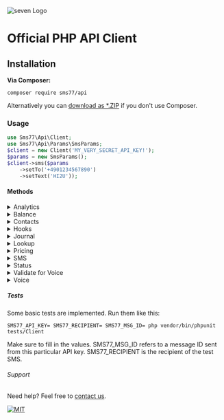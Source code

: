 ![](https://www.seven.io/wp-content/uploads/Logo.svg "seven Logo")

# Official PHP API Client

## Installation

**Via Composer:**

```shell script 
composer require sms77/api 
```

Alternatively you
can [download as *.ZIP](https://github.com/seven-io/php-client/releases/latest "download as *.ZIP")
if you don't use Composer.

### Usage

```php
use Sms77\Api\Client;
use Sms77\Api\Params\SmsParams;
$client = new Client('MY_VERY_SECRET_API_KEY!');
$params = new SmsParams();
$client->sms($params
    ->setTo('+4901234567890')
    ->setText('HI2U'));
```

#### Methods

<details>
<summary>Analytics</summary>


<ul>
    <li>analytics(array options = [], string $groupBy = 'date'): AbstractAnalytic[]</li>
    <li>analyticsByCountry(array options = []): AnalyticByCountry[]</li>
    <li>analyticsByDate(array options = []): AnalyticByDate[]</li>
    <li>analyticsByLabel(array options = []): AnalyticByLabel[]</li>
    <li>analyticsBySubaccount(array options = []): AnalyticBySubaccount[]</li>
</ul>
</details>

<details>
<summary>Balance</summary>

<ul>
    <li>balance(bool $json = false): float|Balance</li>
    <li>balanceFloat(): float</li>
    <li>balanceJson(): Balance</li>
</ul>
</details>

<details>
<summary>Contacts</summary>

<ul>
    <li>contacts(string $action, array $options = []): mixed</li>
    <li>createContact(bool $json = false): string|ContactCreate</li>
    <li>createContactJson(): ContactCreate</li>
    <li>deleteContact(int $id, bool $json = false): int|ContactDelete</li>
    <li>deleteContactJson(int $id): ContactDelete</li>
    <li>editContact(array $options): int|ContactEdit</li>
    <li>editContactJson(array $options): ContactEdit</li>
    <li>getContact(int $id, bool $json = false): string|Contact[]</li>
    <li>getContactJson(int $id): Contact[]</li>
    <li>getContacts(bool $json = false): string|Contact[]</li>
    <li>getContactsJson(): Contact[]</li>
</ul>
</details>

<details>
<summary>Hooks</summary>

<ul>
    <li>hooks(string $action, array $options = []): mixed</li>
    <li>getHooks(): Hooks</li>
    <li>subscribeHook(string $target_url, string $event_type, string $request_method = HooksConstants::REQUEST_METHOD_DEFAULT): HookAction</li>
    <li>unsubscribeHook(?int $id, ?string $target_url = null, ?string $event_type = null, ?string $request_method = null): HookAction</li>
</ul>
</details>

<details>
<summary>Journal</summary>

<ul>
    <li>journal(string $type, array $options = []): JournalBase[]</li>
    <li>journalInbound(array $options = []): JournalInbound[]</li>
    <li>journalOutbound(array $options = []): JournalOutbound[]</li>
    <li>journalReplies(array $options = []): JournalReplies[]</li>
    <li>journalVoice(array $options = []): JournalVoice[]</li>
</ul>
</details>

<details>
<summary>Lookup</summary>

<ul>
    <li>lookup(string $type, string $number, array $options = []): mixed</li>
    <li>lookupFormat(string $number): LookupFormat</li>
    <li>lookupCnam(string $number): LookupCnam</li>
    <li>lookupHlr(string $number): LookupHlr</li>
    <li>lookupMnp(string $number, bool $json = false): string|LookupMnp</li>
    <li>lookupMnpJson(string $number): LookupMnp</li>
</ul>
</details>

<details>
<summary>Pricing</summary>

<ul>
    <li>pricing(bool $json = true, string $country = ''): string|Pricing</li>
    <li>pricingCsv(string $country = ''): string</li>
</ul>
</details>

<details>
<summary>SMS</summary>

<ul>
    <li>sms(SmsParamsInterface $params): string|Sms</li>
    <li>smsJson(SmsParamsInterface $params): Sms</li>
</ul>
</details>

<details>
<summary>Status</summary>

<ul>
    <li>status(int $msgId, bool $json = false): string|Status</li>
    <li>statusJson(int $msgId): Status</li>
</ul>
</details>

<details>
<summary>Validate for Voice</summary>

<ul>
    <li>validateForVoice(string $number, array $opts = []): ValidateForVoice</li>
</ul>
</details>

<details>
<summary>Voice</summary>

<ul>
    <li>voice(VoiceParamsInterface $p): string|Voice</li>
    <li>voiceJson(VoiceParamsInterface $p): Voice</li>
</ul>
</details>

##### Tests

Some basic tests are implemented. Run them like this:

```shell script
SMS77_API_KEY= SMS77_RECIPIENT= SMS77_MSG_ID= php vendor/bin/phpunit tests/Client
```

Make sure to fill in the values. SMS77_MSG_ID refers to a message ID sent from this
particular API key. SMS77_RECIPIENT is the recipient of the test SMS.

###### Support

Need help? Feel free to [contact us](https://www.seven.io/en/company/contact/).

[![MIT](https://img.shields.io/badge/License-MIT-teal.svg)](./LICENSE)
